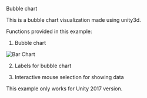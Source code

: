 Bubble chart

This is a bubble chart visualization made using unity3d.

Functions provided in this example:
1. Bubble chart

![Bar Chart](https://github.com/ImmersiveAnalyticsUNCC/Immersive.Unity.Vis/blob/master/Bubble_Chart/bubble_chart.png)

2. Labels for bubble chart

3. Interactive mouse selection for showing data

This example only works for Unity 2017 version.

